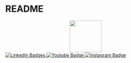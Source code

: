 # README


   <div id="badges" align="center">
     <img src="https://media.giphy.com/media/M9gbBd9nbDrOTu1Mqx/giphy.gif" width="100"/>
   </div>

   <div id="badges">
     <a href="your-linkedin-URL">
       <img src="https://img.shields.io/badge/LinkedIn-blue?style=for-the-badge&logo=linkedin&logoColor=white"
   alt="LinkedIn Badges"/>
     </a>
     <a href="your-youtube-URL">
       <img src="https://img.shields.io/badge/Youtube-white?style=for-the-badge&logo=youtube&logoColor=red"
   alt="Youtube Badge"/>
     </a>
     <a href="your-instagram-https://instagram.com/nadhiya_nehan">
       <img src="https://img.shields.io/badge/Instagram-white?style=for-the-badge&logo=instagram&logoColor=red"
   alt="Instagram Badge"/>

